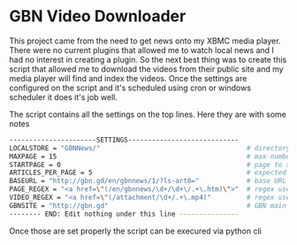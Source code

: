 # GBN Video Downloader

This project came from the need to get news onto my XBMC media player. 
There were no current plugins that allowed me to watch local news and I had no interest in creating a plugin. So the next best thing was to create this script that allowed
me to download the videos from their public site and my media player will find and index the videos. Once the settings are configured on the script and it's scheduled using cron or windows scheduler it does it's job well.

The script contains all the settings on the top lines. Here they are with some notes
```sh
----------------------SETTINGS----------------------------
LOCALSTORE = "GBNNews/"                                     # directory to store downloaded videos
MAXPAGE = 15                                                # max number of pages to scan for videos
STARTPAGE = 0                                               # page to start scanning from
ARTICLES_PER_PAGE = 5                                       # expected articles on each page
BASEURL = "http://gbn.gd/en/gbnnews/1/?ls-art0="            # base URL to look for pages
PAGE_REGEX = "<a href=\"(/en/gbnnews/\d+/\d+\/.+\.htm)\">"  # regex used to find the respective pages for the articles eg <a href="/en/gbnnews/1/927/$2m-for-Home-Grown-Programme.htm">$2m for Home-Grown Programme</a>
VIDEO_REGEX = "<a href=\"(/attachment/\d+/.+\.mp4)"         # regex used to find the videos on the article pages
GBNSITE = "http://gbn.gd"                                   # GBN main site URL
-------- END: Edit nothing under this line ---------------
```
Once those are set properly the script can be execured via python cli
